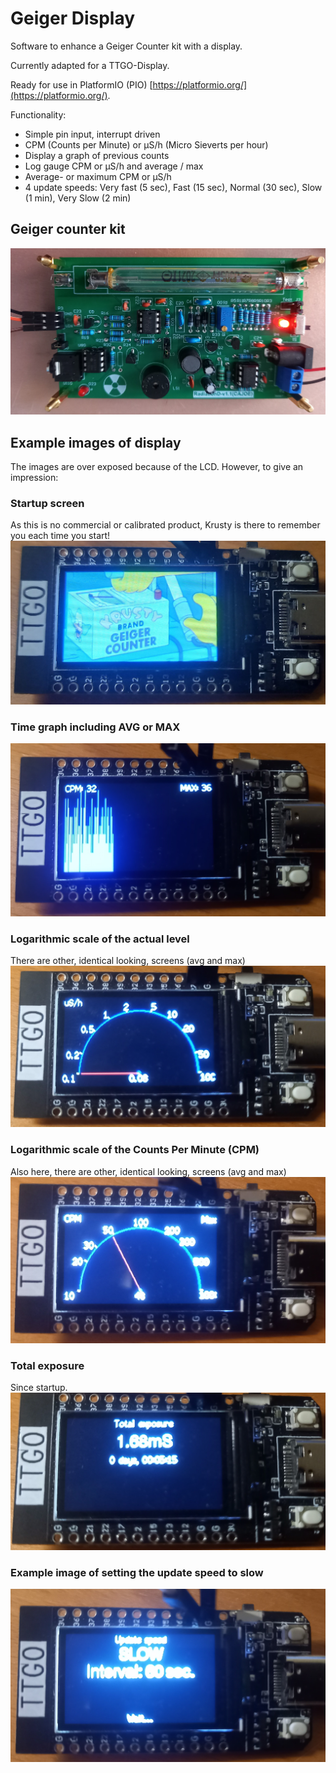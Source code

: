 # Geiger Display
Software to enhance a Geiger Counter kit with a display.

Currently adapted for a TTGO-Display.

Ready for use in PlatformIO (PIO) [https://platformio.org/](https://platformio.org/).

Functionality:
 - Simple pin input, interrupt driven
 - CPM (Counts per Minute) or µS/h (Micro Sieverts per hour)
 - Display a graph of previous counts
 - Log gauge CPM or µS/h and average / max
 - Average- or maximum CPM or µS/h
 - 4 update speeds: Very fast (5 sec), Fast (15 sec),  Normal (30 sec), Slow (1 min), Very Slow (2 min)

## Geiger counter kit
![Geiger Kit](assets/RadiationD-v1.1.jpg)


## Example images of display
The images are over exposed because of the LCD. However, to give an impression:

### Startup screen
As this is no commercial or calibrated product, Krusty is there to remember you each time you start!
![Krusty geiger counter](assets/20211004_011638.jpg)

### Time graph including AVG or MAX
![Example time graph](assets/20211004_011144.jpg)
### Logarithmic scale of the actual level
 There are other, identical looking, screens (avg and max)
![Example uS/hr](assets/20211004_002440.jpg)

### Logarithmic scale of the Counts Per Minute (CPM)
Also here, there are other, identical looking, screens (avg and max)
![Example CPM](assets/20211004_003752.jpg)

### Total exposure
Since startup.
![Example Total exposure](assets/20211004_002539.jpg)

### Example image of setting the update speed to slow
![Setting slow updates](assets/20211004_004235.jpg)

